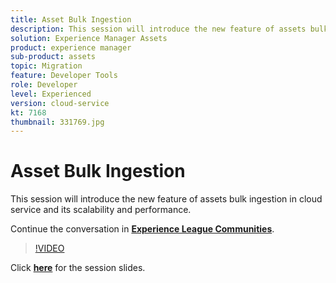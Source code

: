 ```yaml
---
title: Asset Bulk Ingestion
description: This session will introduce the new feature of assets bulk ingestion in cloud service and its scalability & performance. This session was delivered as part of Adobe Developers Live Content event.
solution: Experience Manager Assets
product: experience manager
sub-product: assets
topic: Migration
feature: Developer Tools
role: Developer
level: Experienced
version: cloud-service
kt: 7168
thumbnail: 331769.jpg
---
```


# Asset Bulk Ingestion 

This session will introduce the new feature of assets bulk ingestion in cloud service and its scalability and performance.

Continue the conversation in **[Experience League Communities](http://adobe.ly/36Yd3v6)**.

>[!VIDEO](https://video.tv.adobe.com/v/331769/?quality=12&learn=on&hidetitle=true)

Click **[here](/help/events/assets/asset-bulk-ingestion.pdf)** for the session slides.
